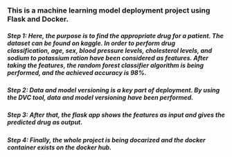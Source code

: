 ### This is a machine learning model deployment project using Flask and Docker. 

##### Step 1: Here, the purpose is to find the appropriate drug for a patient. The dataset can be found on kaggle. In order to perform drug classification, age, sex, blood pressure levels, cholesterol levels, and sodium to potassium ration have been considered as features. After taking the features, the random forest classifier algorithm is being performed, and the achieved accuracy is 98%. 

##### Step 2: Data and model versioning is a key part of deployment. By using the DVC tool, data and model versioning have been performed.

##### Step 3: After that, the flask app shows the features as input and gives the predicted drug as output.

##### Step 4: Finally, the whole project is being docarized and the docker container exists on the docker hub.

